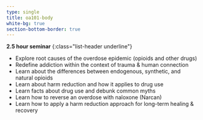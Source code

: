 ```yaml
---
type: single
title: oa101-body
white-bg: true
section-bottom-border: true
---
```


**2.5 hour seminar**
{:class="list-header underline"}

- Explore root causes of the overdose epidemic (opioids and other drugs)
- Redefine addiction within the context of trauma & human connection
- Learn about the differences between endogenous, synthetic, and natural opioids
- Learn about harm reduction and how it applies to drug use
- Learn facts about drug use and debunk common myths
- Learn how to reverse an overdose with naloxone (Narcan)
- Learn how to apply a harm reduction approach for long-term healing & recovery
